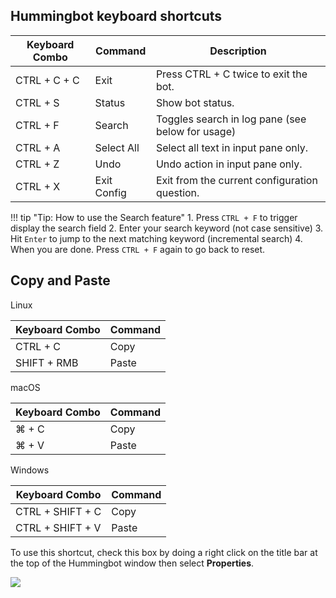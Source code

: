 ## Hummingbot keyboard shortcuts

| Keyboard Combo | Command | Description |
|-------- | ----------- | ----------- |
| CTRL + C + C | Exit | Press CTRL + C twice to exit the bot.
| CTRL + S | Status | Show bot status.
| CTRL + F | Search | Toggles search in log pane (see below for usage)
| CTRL + A | Select All | Select all text in input pane only.
| CTRL + Z | Undo | Undo action in input pane only.
| CTRL + X | Exit Config | Exit from the current configuration question.

!!! tip "Tip: How to use the Search feature"
    1. Press `CTRL + F` to trigger display the search field
    2. Enter your search keyword (not case sensitive)
    3. Hit `Enter` to jump to the next matching keyword (incremental search)
    4. When you are done. Press `CTRL + F` again to go back to reset.

## Copy and Paste

Linux

| Keyboard Combo | Command |
|-------- | ----------- |
| CTRL + C | Copy
| SHIFT + RMB <img src="/assets/img/rmb.png" height="15"> | Paste

macOS

| Keyboard Combo | Command |
|-------- | ----------- |
| ⌘ + C | Copy
| ⌘ + V | Paste

Windows

| Keyboard Combo | Command |
|-------- | ----------- |
| CTRL + SHIFT + C | Copy
| CTRL + SHIFT + V | Paste

To use this shortcut, check this box by doing a right click on the title bar at the top of the Hummingbot window then select **Properties**.

![](/assets/img/properties_windows.png)